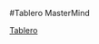 #Tablero MasterMind

[Tablero](https://agonzalezbesada.github.io/LMSXI-Boletin11_Tablero_MasterMind/)